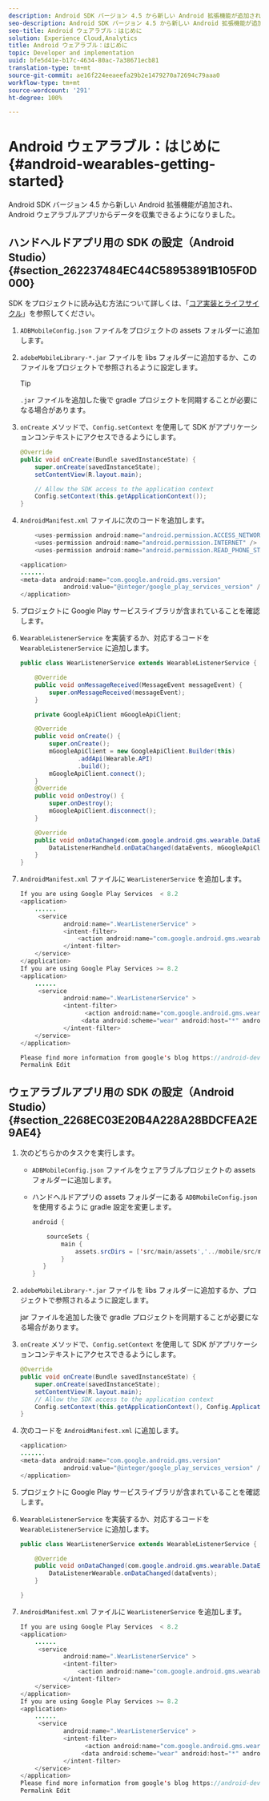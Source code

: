 ```yaml
---
description: Android SDK バージョン 4.5 から新しい Android 拡張機能が追加され、Android ウェアラブルアプリからデータを収集できるようになりました。
seo-description: Android SDK バージョン 4.5 から新しい Android 拡張機能が追加され、Android ウェアラブルアプリからデータを収集できるようになりました。
seo-title: Android ウェアラブル：はじめに
solution: Experience Cloud,Analytics
title: Android ウェアラブル：はじめに
topic: Developer and implementation
uuid: bfe5d41e-b17c-4634-80ac-7a38671ecb81
translation-type: tm+mt
source-git-commit: ae16f224eeaeefa29b2e1479270a72694c79aaa0
workflow-type: tm+mt
source-wordcount: '291'
ht-degree: 100%

---
```



# Android ウェアラブル：はじめに{#android-wearables-getting-started}

Android SDK バージョン 4.5 から新しい Android 拡張機能が追加され、Android ウェアラブルアプリからデータを収集できるようになりました。

## ハンドヘルドアプリ用の SDK の設定（Android Studio）{#section_262237484EC44C58953891B105F0D000}

SDK をプロジェクトに読み込む方法について詳しくは、「[コア実装とライフサイクル](/help/android/getting-started/dev-qs.md)」を参照してください。

1. `ADBMobileConfig.json` ファイルをプロジェクトの assets フォルダーに追加します。
1. `adobeMobileLibrary-*.jar` ファイルを libs フォルダーに追加するか、このファイルをプロジェクトで参照されるように設定します。

   >[!TIP]
   >
   >`.jar` ファイルを追加した後で gradle プロジェクトを同期することが必要になる場合があります。

1. `onCreate` メソッドで、`Config.setContext` を使用して SDK がアプリケーションコンテキストにアクセスできるようにします。

   ```java
   @Override 
   public void onCreate(Bundle savedInstanceState) { 
       super.onCreate(savedInstanceState); 
       setContentView(R.layout.main); 
   
       // Allow the SDK access to the application context 
       Config.setContext(this.getApplicationContext()); 
   }
   ```

1. `AndroidManifest.xml` ファイルに次のコードを追加します。

   ```java
       <uses-permission android:name="android.permission.ACCESS_NETWORK_STATE" /> 
       <uses-permission android:name="android.permission.INTERNET" /> 
       <uses-permission android:name="android.permission.READ_PHONE_STATE" /> 
   
   <application> 
   ....... 
   <meta-data android:name="com.google.android.gms.version" 
               android:value="@integer/google_play_services_version" /> 
   </application>
   ```

1. プロジェクトに Google Play サービスライブラリが含まれていることを確認します。
1. `WearableListenerService` を実装するか、対応するコードを `WearableListenerService` に追加します。

   ```java
   public class WearListenerService extends WearableListenerService { 
   
       @Override 
       public void onMessageReceived(MessageEvent messageEvent) { 
           super.onMessageReceived(messageEvent); 
       } 
   
       private GoogleApiClient mGoogleApiClient; 
   
       @Override 
       public void onCreate() { 
           super.onCreate(); 
           mGoogleApiClient = new GoogleApiClient.Builder(this) 
                   .addApi(Wearable.API) 
                   .build(); 
           mGoogleApiClient.connect(); 
       } 
       @Override 
       public void onDestroy() { 
           super.onDestroy(); 
           mGoogleApiClient.disconnect(); 
       } 
   
       @Override 
       public void onDataChanged(com.google.android.gms.wearable.DataEventBuffer dataEvents) { 
           DataListenerHandheld.onDataChanged(dataEvents, mGoogleApiClient, this); 
       } 
   }
   ```

1. `AndroidManifest.xml` ファイルに `WearListenerService` を追加します。

   ```java
   If you are using Google Play Services  < 8.2 
   <application> 
       ...... 
        <service 
               android:name=".WearListenerService" > 
               <intent-filter> 
                   <action android:name="com.google.android.gms.wearable.BIND_LISTENER" /> 
               </intent-filter> 
       </service> 
   </application> 
   If you are using Google Play Services >= 8.2 
   <application> 
       ...... 
        <service 
               android:name=".WearListenerService" > 
               <intent-filter> 
                     <action android:name="com.google.android.gms.wearable.DATA_CHANGED" /> 
                    <data android:scheme="wear" android:host="*" android:pathPrefix="/abdmobile" /> 
               </intent-filter> 
       </service> 
   </application> 
   
   Please find more information from google's blog https://android-developers.googleblog.com/2016/04/deprecation-of-bindlistener.html. 
   Permalink Edit
   ```

## ウェアラブルアプリ用の SDK の設定（Android Studio）{#section_2268EC03E20B4A228A28BDCFEA2E9AE4}

1. 次のどちらかのタスクを実行します。

   * `ADBMobileConfig.json` ファイルをウェアラブルプロジェクトの assets フォルダーに追加します。
   * ハンドヘルドアプリの assets フォルダーにある `ADBMobileConfig.json` を使用するように gradle 設定を変更します。

      ```java
      android { 
      
          sourceSets { 
              main { 
                  assets.srcDirs = ['src/main/assets','../mobile/src/main/assets'] 
              } 
         } 
      }
      ```

1. `adobeMobileLibrary-*.jar` ファイルを libs フォルダーに追加するか、プロジェクトで参照されるように設定します。

   jar ファイルを追加した後で gradle プロジェクトを同期することが必要になる場合があります。

1. `onCreate` メソッドで、`Config.setContext` を使用して SDK がアプリケーションコンテキストにアクセスできるようにします。

   ```java
   @Override 
   public void onCreate(Bundle savedInstanceState) { 
       super.onCreate(savedInstanceState); 
       setContentView(R.layout.main);      
       // Allow the SDK access to the application context 
       Config.setContext(this.getApplicationContext(), Config.ApplicationType.APPLICATION_TYPE_WEARABLE); 
   }
   ```

1. 次のコードを `AndroidManifest.xml` に追加します。

   ```java
   <application> 
   ....... 
   <meta-data android:name="com.google.android.gms.version" 
               android:value="@integer/google_play_services_version" /> 
   </application>
   ```

1. プロジェクトに Google Play サービスライブラリが含まれていることを確認します。
1. `WearableListenerService` を実装するか、対応するコードを `WearableListenerService` に追加します。

   ```java
   public class WearListenerService extends WearableListenerService { 
   
       @Override 
       public void onDataChanged(com.google.android.gms.wearable.DataEventBuffer dataEvents) { 
           DataListenerWearable.onDataChanged(dataEvents); 
       } 
   
   }
   ```

1. `AndroidManifest.xml` ファイルに `WearListenerService` を追加します。

   ```java
   If you are using Google Play Services  < 8.2 
   <application> 
       ...... 
        <service 
               android:name=".WearListenerService" > 
               <intent-filter> 
                   <action android:name="com.google.android.gms.wearable.BIND_LISTENER" /> 
               </intent-filter> 
       </service> 
   </application> 
   If you are using Google Play Services >= 8.2 
   <application> 
       ...... 
        <service 
               android:name=".WearListenerService" > 
               <intent-filter> 
                     <action android:name="com.google.android.gms.wearable.DATA_CHANGED" /> 
                    <data android:scheme="wear" android:host="*" android:pathPrefix="/abdmobile" /> 
               </intent-filter> 
       </service> 
   </application> 
   Please find more information from google's blog https://android-developers.googleblog.com/2016/04/deprecation-of-bindlistener.html. 
   Permalink Edit
   ```

